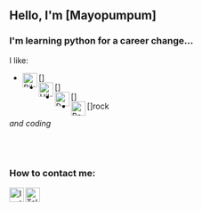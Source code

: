 ## **Hello, I'm** [Mayopumpum]

### **I'm learning python for a career change...**

I like:
- [<img align="left" alt="Bike" width="26px" src="https://cdn-icons-png.flaticon.com/128/3198/3198336.png" />]
- [<img align="left" alt="Hike" width="26px" src="https://cdn-icons-png.flaticon.com/128/1706/1706709.png" />]
- [<img align="left" alt="Dogs" width="26px" src="https://cdn-icons-png.flaticon.com/128/1998/1998627.png" />]
- [<img align="left" alt="Rock" width="26px" src="https://cdn-icons.flaticon.com/png/128/1682/premium/1682643.png?token=exp=1647693342~hmac=c7bdbdf3351a1ec56676075c9a7dd7aa" />]rock

*and coding*

<br />
<br />

### How to contact me:
[<img align="left" alt="Instagram" width="26px" src="https://cdn-icons.flaticon.com/png/128/3955/premium/3955024.png?token=exp=1647694358~hmac=ff64af2823b8a7000545c5e4c715b14f" />][instagram]
[<img align="left" alt="Telegram" width="26px" src="https://cdn-icons-png.flaticon.com/128/2111/2111644.png" />][telegram]

[instagram]:https://www.instagram.com/mayopumpum
[telegram]:https://t.me/Swaggerz